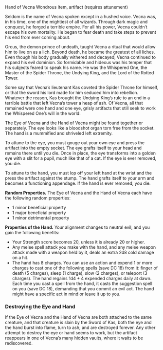 Hand of Vecna
Wondrous Item, artifact (requires attunement)

Seldom is the name of Vecna spoken except in a hushed voice. Vecna was, in his time, one of the mightiest of all wizards. Through dark magic and conquest, he forged a terrible empire. For all his power, Vecna couldn’t escape his own mortality. He began to fear death and take steps to prevent his end from ever coming about.

Orcus, the demon prince of undeath, taught Vecna a ritual that would allow him to live on as a lich. Beyond death, he became the greatest of all liches. Even though his body gradually withered and decayed, Vecna continued to expand his evil dominion. So formidable and hideous was his temper that his subjects feared to speak his name. He was the Whispered One, the Master of the Spider Throne, the Undying King, and the Lord of the Rotted Tower.

Some say that Vecna’s lieutenant Kas coveted the Spider Throne for himself, or that the sword his lord made for him seduced him into rebellion. Whatever the reason, Kas brought the Undying King’s rule to an end in a terrible battle that left Vecna’s tower a heap of ash. Of Vecna, all that remained were one hand and one eye, grisly artifacts that still seek to work the Whispered One’s will in the world.

The Eye of Vecna and the Hand of Vecna might be found together or separately. The eye looks like a bloodshot organ torn free from the socket. The hand is a mummified and shriveled left extremity.

To attune to the eye, you must gouge out your own eye and press the artifact into the empty socket. The eye grafts itself to your head and remains there until you die. Once in place, the eye transforms into a golden eye with a slit for a pupil, much like that of a cat. If the eye is ever removed, you die.

To attune to the hand, you must lop off your left hand at the wrist and the press the artifact against the stump. The hand grafts itself to your arm and becomes a functioning appendage. If the hand is ever removed, you die.

**Random Properties.** The Eye of Vecna and the Hand of Vecna each have the following random properties:

- 1 minor beneficial property
- 1 major beneficial property
- 1 minor detrimental property

**Properties of the Hand.** Your alignment changes to neutral evil, and you gain the following benefits:

- Your Strength score becomes 20, unless it is already 20 or higher.
- Any melee spell attack you make with the hand, and any melee weapon attack made with a weapon held by it, deals an extra 2d8 cold damage on a hit.
- The hand has 8 charges. You can use an action and expend 1 or more charges to cast one of the following spells (save DC 18) from it: finger of death (5 charges), sleep (1 charge), slow (2 charges), or teleport (3 charges). The hand regains 1d4 + 4 expended charges daily at dawn. Each time you cast a spell from the hand, it casts the suggestion spell on you (save DC 18), demanding that you commit an evil act. The hand might have a specific act in mind or leave it up to you.

### Destroying the Eye and Hand

If the Eye of Vecna and the Hand of Vecna are both attached to the same creature, and that creature is slain by the Sword of Kas, both the eye and the hand burst into flame, turn to ash, and are destroyed forever. Any other attempt to destroy the eye or hand seems to work, but the artifact reappears in one of Vecna’s many hidden vaults, where it waits to be rediscovered.

